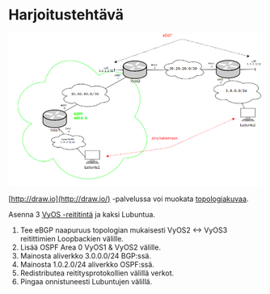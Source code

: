 # Harjoitustehtävä

![Harjoitustehtävä](src/Harjoitteet/Harjoitus2.png "Harjoitustehtävä")

[http://draw.io](http://draw.io/) -palvelussa voi muokata [topologiakuvaa](src/Harjoitteet/Harjoitus2.png).

Asenna 3 [VyOS -reititintä](http://vyos.io) ja kaksi Lubuntua.
1. Tee eBGP naapuruus topologian mukaisesti VyOS2 <-> VyOS3 reitittimien Loopbackien välille. 
2. Lisää OSPF Area 0 VyOS1 & VyOS2 välille.
3. Mainosta aliverkko 3.0.0.0/24 BGP:ssä.
4. Mainosta 1.0.2.0/24 aliverkko OSPF:ssä.
5. Redistributea reititysprotokollien välillä verkot.
6. Pingaa onnistuneesti Lubuntujen välillä. 
